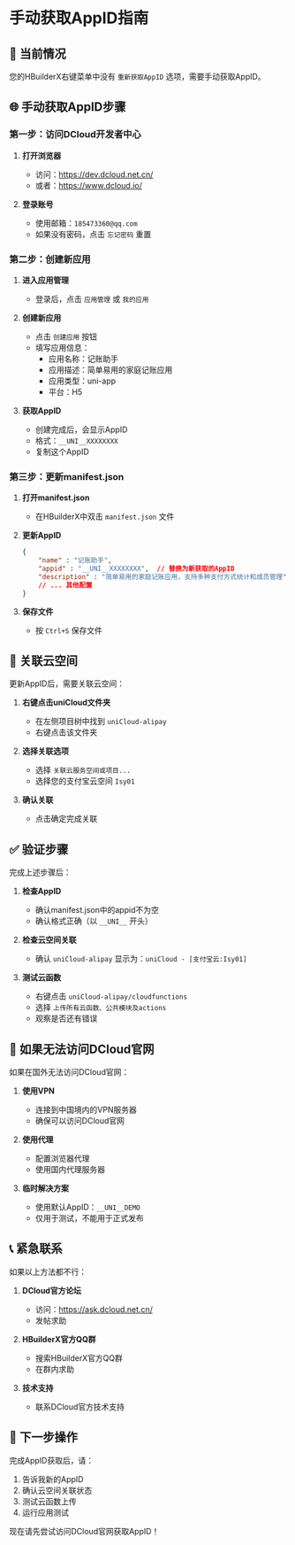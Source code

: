 # 手动获取AppID指南

## 🚨 当前情况
您的HBuilderX右键菜单中没有 `重新获取AppID` 选项，需要手动获取AppID。

## 🌐 手动获取AppID步骤

### 第一步：访问DCloud开发者中心

1. **打开浏览器**
   - 访问：https://dev.dcloud.net.cn/
   - 或者：https://www.dcloud.io/

2. **登录账号**
   - 使用邮箱：`185473360@qq.com`
   - 如果没有密码，点击 `忘记密码` 重置

### 第二步：创建新应用

1. **进入应用管理**
   - 登录后，点击 `应用管理` 或 `我的应用`

2. **创建新应用**
   - 点击 `创建应用` 按钮
   - 填写应用信息：
     - 应用名称：记账助手
     - 应用描述：简单易用的家庭记账应用
     - 应用类型：uni-app
     - 平台：H5

3. **获取AppID**
   - 创建完成后，会显示AppID
   - 格式：`__UNI__XXXXXXXX`
   - 复制这个AppID

### 第三步：更新manifest.json

1. **打开manifest.json**
   - 在HBuilderX中双击 `manifest.json` 文件

2. **更新AppID**
   ```json
   {
       "name" : "记账助手",
       "appid" : "__UNI__XXXXXXXX",  // 替换为新获取的AppID
       "description" : "简单易用的家庭记账应用，支持多种支付方式统计和成员管理",
       // ... 其他配置
   }
   ```

3. **保存文件**
   - 按 `Ctrl+S` 保存文件

## 🔗 关联云空间

更新AppID后，需要关联云空间：

1. **右键点击uniCloud文件夹**
   - 在左侧项目树中找到 `uniCloud-alipay`
   - 右键点击该文件夹

2. **选择关联选项**
   - 选择 `关联云服务空间或项目...`
   - 选择您的支付宝云空间 `Isy01`

3. **确认关联**
   - 点击确定完成关联

## ✅ 验证步骤

完成上述步骤后：

1. **检查AppID**
   - 确认manifest.json中的appid不为空
   - 确认格式正确（以 `__UNI__` 开头）

2. **检查云空间关联**
   - 确认 `uniCloud-alipay` 显示为：`uniCloud - [支付宝云:Isy01]`

3. **测试云函数**
   - 右键点击 `uniCloud-alipay/cloudfunctions`
   - 选择 `上传所有云函数、公共模块及actions`
   - 观察是否还有错误

## 🚨 如果无法访问DCloud官网

如果在国外无法访问DCloud官网：

1. **使用VPN**
   - 连接到中国境内的VPN服务器
   - 确保可以访问DCloud官网

2. **使用代理**
   - 配置浏览器代理
   - 使用国内代理服务器

3. **临时解决方案**
   - 使用默认AppID：`__UNI__DEMO`
   - 仅用于测试，不能用于正式发布

## 📞 紧急联系

如果以上方法都不行：

1. **DCloud官方论坛**
   - 访问：https://ask.dcloud.net.cn/
   - 发帖求助

2. **HBuilderX官方QQ群**
   - 搜索HBuilderX官方QQ群
   - 在群内求助

3. **技术支持**
   - 联系DCloud官方技术支持

## 🎯 下一步操作

完成AppID获取后，请：

1. 告诉我新的AppID
2. 确认云空间关联状态
3. 测试云函数上传
4. 运行应用测试

现在请先尝试访问DCloud官网获取AppID！ 